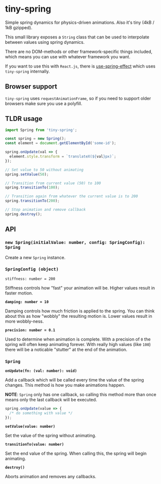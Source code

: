 # tiny-spring

Simple spring dynamics for physics-driven animations. Also it's tiny (4kB / 1kB gzipped).

This small library exposes a `String` class that can be used to interpolate between values using spring dynamics.

There are no DOM-methods or other framework-specific things included, which means you can use with whatever framework you want.

If you want to use this with `React.js`, there is [use-spring-effect](https://www.npmjs.com/package/use-spring-effect) which uses `tiny-spring` internally.

## Browser support

`tiny-spring` uses `requestAnimationFrame`, so if you need to support older browsers make sure you use a polyfill.

## TLDR usage

```js
import Spring from 'tiny-spring';

const spring = new Spring();
const element = document.getElementById('some-id');

spring.onUpdate(val => {
  element.style.transform = `translateX(${val}px)`;
});

// Set value to 50 without animating
spring.setValue(50);

// Transition from current value (50) to 100
spring.transitionTo(100);

// Transition again from whatever the current value is to 200
spring.transitionTo(200);

// Stop animation and remove callback
spring.destroy();
```

## API

### `new Spring(initialValue: number, config: SpringConfig): Spring`

Create a new `Spring` instance.

### `SpringConfig (object)`

`stiffness: number = 200`

Stiffness controls how "fast" your animation will be. Higher values result in faster motion.

**`damping: number = 10`**

Damping controls how much friction is applied to the spring. You can think about this as how "wobbly" the resulting motion is. Lower values result in more wobbly-ness.

**`precision: number = 0.1`**

Used to determine when animation is complete. With a precision of `0` the spring will often keep animating forever. With really high values (like `100`) there will be a noticable "stutter" at the end of the animation.

### `Spring`

**`onUpdate(fn: (val: number): void)`**

Add a callback which will be called every time the value of the spring changes. This method is how you make animations happen.

**NOTE**: `Spring` only has one callback, so calling this method more than once means only the last callback will be executed.

```js
spring.onUpdate(value => {
  /* do something with value */
});
```

**`setValue(value: number)`**

Set the value of the spring without animating.

**`transitionTo(value: number)`**

Set the end value of the spring. When calling this, the spring will begin animating.

**`destroy()`**

Aborts animation and removes any callbacks.
